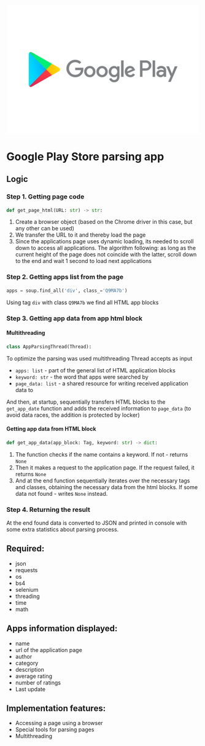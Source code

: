 ![Google Play Logo](images/Google_Play-Logo.wine.png)
# Google Play Store parsing app
## Logic
### Step 1. Getting page code
```python 
def get_page_html(URL: str) -> str:
```
1. Create a browser object (based on the Chrome driver in this case, but any other can be used)
2. We transfer the URL to it and thereby load the page
3. Since the applications page uses dynamic loading, its needed to scroll down to access all applications. The algorithm following: as long as the current height of the page does not coincide with the latter, scroll down to the end and wait 1 second to load next applications

### Step 2. Getting apps list from the page
```python
apps = soup.find_all('div', class_='Q9MA7b')
```
Using tag ```div``` with class ```Q9MA7b``` we find all HTML app blocks

### Step 3. Getting app data from app html block
#### Multithreading
```python
class AppParsingThread(Thread):
```
To optimize the parsing was used multithreading
Thread accepts as input
- ```apps: list``` - part of the general list of HTML application blocks
- ```keyword: str``` - the word that apps were searched by
- ```page_data: list``` - a shared resource for writing received application data to

And then, at startup, sequentially transfers HTML blocks to the ```get_app_date``` function and adds the received information to ```page_data``` (to avoid data races, the addition is protected by locker)

#### Getting app data from HTML block
```python
def get_app_data(app_block: Tag, keyword: str) -> dict:
```
1. The function checks if the name contains a keyword. If not - returns ```None```
2. Then it makes a request to the application page. If the request failed, it returns ```None```
3. And at the end function sequentially iterates over the necessary tags and classes, obtaining the necessary data from the html blocks. If some data not found - writes ```None``` instead.

### Step 4. Returning the result
At the end found data is converted to JSON and printed in console with some extra statistics about parsing process.

## Required:
- json
- requests
- os
- bs4
- selenium
- threading
- time
- math

## Apps information displayed:
- name
- url of the application page
- author
- category
- description
- average rating
- number of ratings
- Last update

## Implementation features:
- Accessing a page using a browser
- Special tools for parsing pages
- Multithreading